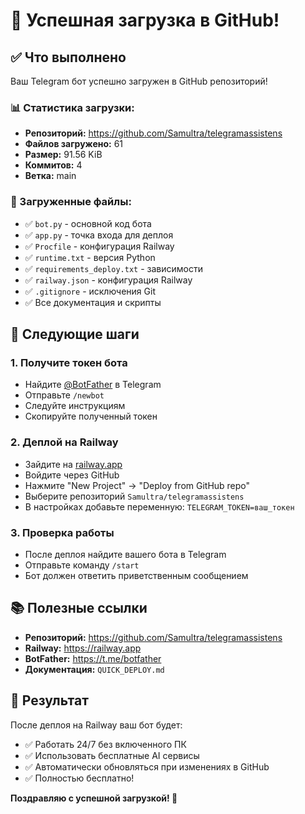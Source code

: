# 🎉 Успешная загрузка в GitHub!

## ✅ Что выполнено

Ваш Telegram бот успешно загружен в GitHub репозиторий!

### 📊 Статистика загрузки:
- **Репозиторий:** https://github.com/Samultra/telegramassistens
- **Файлов загружено:** 61
- **Размер:** 91.56 KiB
- **Коммитов:** 4
- **Ветка:** main

### 📁 Загруженные файлы:
- ✅ `bot.py` - основной код бота
- ✅ `app.py` - точка входа для деплоя
- ✅ `Procfile` - конфигурация Railway
- ✅ `runtime.txt` - версия Python
- ✅ `requirements_deploy.txt` - зависимости
- ✅ `railway.json` - конфигурация Railway
- ✅ `.gitignore` - исключения Git
- ✅ Все документация и скрипты

## 🚀 Следующие шаги

### 1. Получите токен бота
- Найдите [@BotFather](https://t.me/botfather) в Telegram
- Отправьте `/newbot`
- Следуйте инструкциям
- Скопируйте полученный токен

### 2. Деплой на Railway
- Зайдите на [railway.app](https://railway.app)
- Войдите через GitHub
- Нажмите "New Project" → "Deploy from GitHub repo"
- Выберите репозиторий `Samultra/telegramassistens`
- В настройках добавьте переменную: `TELEGRAM_TOKEN=ваш_токен`

### 3. Проверка работы
- После деплоя найдите вашего бота в Telegram
- Отправьте команду `/start`
- Бот должен ответить приветственным сообщением

## 📚 Полезные ссылки

- **Репозиторий:** https://github.com/Samultra/telegramassistens
- **Railway:** https://railway.app
- **BotFather:** https://t.me/botfather
- **Документация:** `QUICK_DEPLOY.md`

## 🎯 Результат

После деплоя на Railway ваш бот будет:
- ✅ Работать 24/7 без включенного ПК
- ✅ Использовать бесплатные AI сервисы
- ✅ Автоматически обновляться при изменениях в GitHub
- ✅ Полностью бесплатно!

**Поздравляю с успешной загрузкой! 🚀**
